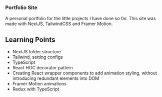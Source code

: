 ### Portfolio Site

A personal portfolio for the little projects I have done so far. This site was made with NextJS, TailwindCSS and Framer Motion.

## Learning Points

- NextJS folder structure
- Tailwind, setting configs
- TypeScript
- React HOC decorator pattern
- Creating React wrapper components to add animation styling, without introducing redundant elements into DOM
- Framer Motion animations
- Redux with TypeScript
